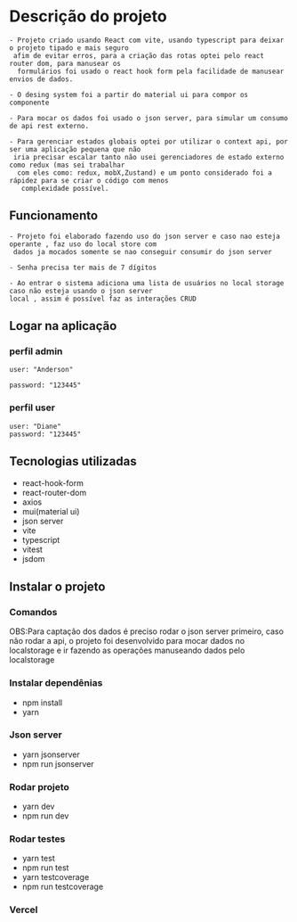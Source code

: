 # Descrição do projeto

    - Projeto criado usando React com vite, usando typescript para deixar o projeto tipado e mais seguro
     afim de evitar erros, para a criação das rotas optei pelo react router dom, para manusear os
      formulários foi usado o react hook form pela facilidade de manusear envios de dados.

    - O desing system foi a partir do material ui para compor os componente

    - Para mocar os dados foi usado o json server, para simular um consumo de api rest externo.

    - Para gerenciar estados globais optei por utilizar o context api, por ser uma aplicação pequena que não
     iria precisar escalar tanto não usei gerenciadores de estado externo como redux (mas sei trabalhar
      com eles como: redux, mobX,Zustand) e um ponto considerado foi a rápidez para se criar o código com menos
       complexidade possível.

## Funcionamento

    - Projeto foi elaborado fazendo uso do json server e caso nao esteja operante , faz uso do local store com
     dados ja mocados somente se nao conseguir consumir do json server

    - Senha precisa ter mais de 7 dígitos

    - Ao entrar o sistema adiciona uma lista de usuários no local storage caso não esteja usando o json server
    local , assim é possível faz as interações CRUD

## Logar na aplicação

### perfil admin

    user: "Anderson"

    password: "123445"

### perfil user

    user: "Diane"
    password: "123445"

## Tecnologias utilizadas

- react-hook-form
- react-router-dom
- axios
- mui(material ui)
- json server
- vite
- typescript
- vitest
- jsdom

## Instalar o projeto

### Comandos

OBS:Para captação dos dados é preciso rodar o json server primeiro, caso não rodar a api, o projeto foi desenvolvido para mocar dados no localstorage e ir fazendo as operações
manuseando dados pelo localstorage

### Instalar dependênias

- npm install
- yarn

### Json server

- yarn jsonserver
- npm run jsonserver

### Rodar projeto

- yarn dev
- npm run dev

### Rodar testes

- yarn test
- npm run test
- yarn testcoverage
- npm run testcoverage

### Vercel
